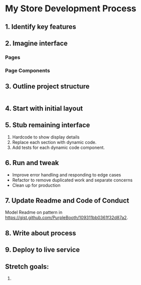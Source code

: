 # My Store Development Process

## 1. Identify key features

## 2. Imagine interface

### Pages

### Page Components

## 3. Outline project structure
```

```

## 4. Start with initial layout

## 5. Stub remaining interface
1. Hardcode to show display details
2. Replace each section with dynamic code.
3. Add tests for each dynamic code component.

## 6. Run and tweak
  - Improve error handling and responding to edge cases
  - Refactor to remove duplicated work and separate concerns
  - Clean up for production

## 7. Update Readme and Code of Conduct
Model Readme on pattern in https://gist.github.com/PurpleBooth/109311bb0361f32d87a2.

## 8. Write about process

## 9. Deploy to live service

## Stretch goals:

1. 